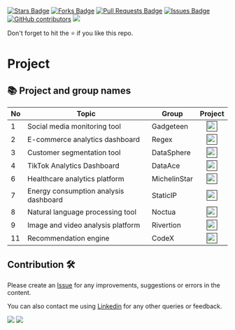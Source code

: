 <a href="https://github.com/drshahizan/special-topic-data-engineering/stargazers"><img src="https://img.shields.io/github/stars/drshahizan/special-topic-data-engineering" alt="Stars Badge"/></a>
<a href="https://github.com/drshahizan/special-topic-data-engineering/network/members"><img src="https://img.shields.io/github/forks/drshahizan/special-topic-data-engineering" alt="Forks Badge"/></a>
<a href="https://github.com/drshahizan/special-topic-data-engineering/pulls"><img src="https://img.shields.io/github/issues-pr/drshahizan/special-topic-data-engineering" alt="Pull Requests Badge"/></a>
<a href="https://github.com/drshahizan/special-topic-data-engineering/issues"><img src="https://img.shields.io/github/issues/drshahizan/special-topic-data-engineering" alt="Issues Badge"/></a>
<a href="https://github.com/drshahizan/special-topic-data-engineering/graphs/contributors"><img alt="GitHub contributors" src="https://img.shields.io/github/contributors/drshahizan/special-topic-data-engineering?color=2b9348"></a>
![](https://visitor-badge.glitch.me/badge?page_id=drshahizan/special-topic-data-engineering)

Don't forget to hit the :star: if you like this repo.

# Project

## 📚 Project and group names

| No | Topic | Group |  Project | 
| ----- | ----- | ------ | :------: | 
| 1 | Social media monitoring tool | Gadgeteen | <a href="" ><img src="../../images/task.png" width="24px" height="24px" ></a> |
| 2 | E-commerce analytics dashboard | Regex |<a href="" ><img src="../../images/task.png" width="24px" height="24px" ></a> |
| 3 | Customer segmentation tool | DataSphere |<a href="" ><img src="../../images/task.png" width="24px" height="24px" ></a> |
| 4 | TikTok Analytics Dashboard | DataAce |<a href="" ><img src="../../images/task.png" width="24px" height="24px" ></a> |
| 6 | Healthcare analytics platform | MichelinStar |<a href="" ><img src="../../images/task.png" width="24px" height="24px" ></a> |
| 7 | Energy consumption analysis dashboard | StaticIP |<a href="" ><img src="../../images/task.png" width="24px" height="24px" ></a> |
| 8 | Natural language processing tool | Noctua|<a href="" ><img src="../../images/task.png" width="24px" height="24px" ></a> |
| 9 | Image and video analysis platform | Rivertion |<a href="" ><img src="../../images/task.png" width="24px" height="24px" ></a> |
| 11 | Recommendation engine | CodeX|<a href="" ><img src="../../images/task.png" width="24px" height="24px" ></a> |

## Contribution 🛠️
Please create an [Issue](https://github.com/drshahizan/special-topic-data-engineering/issues) for any improvements, suggestions or errors in the content.

You can also contact me using [Linkedin](https://www.linkedin.com/in/drshahizan/) for any other queries or feedback.

![](https://komarev.com/ghpvc/?username=drshahizan&label=Views&color=0e75b6&style=flat)
![](https://hit.yhype.me/github/profile?user_id=81284918)
